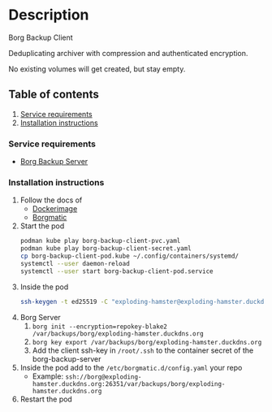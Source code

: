 # Description

Borg Backup Client

Deduplicating archiver with compression and authenticated encryption.

No existing volumes will get created, but stay empty.

## Table of contents

1. [Service requirements](#service-requirements)
2. [Installation instructions](#installation-instructions)

### Service requirements

- [Borg Backup Server](../server/README.md)

### Installation instructions

1. Follow the docs of
    - [Dockerimage](https://github.com/borgmatic-collective/docker-borgmatic)
    - [Borgmatic](https://torsion.org/borgmatic/)
2. Start the pod
   ```bash
   podman kube play borg-backup-client-pvc.yaml
   podman kube play borg-backup-client-secret.yaml
   cp borg-backup-client-pod.kube ~/.config/containers/systemd/
   systemctl --user daemon-reload
   systemctl --user start borg-backup-client-pod.service
   ```
3. Inside the pod
   ```bash
   ssh-keygen -t ed25519 -C "exploding-hamster@exploding-hamster.duckdns.org"
   ```
4. Borg Server
    1. `borg init --encryption=repokey-blake2 /var/backups/borg/exploding-hamster.duckdns.org`
    2. `borg key export /var/backups/borg/exploding-hamster.duckdns.org`
    3. Add the client ssh-key in `/root/.ssh` to the container secret of the borg-backup-server
5. Inside the pod add to the `/etc/borgmatic.d/config.yaml` your repo
    - Example: `ssh://borg@exploding-hamster.duckdns.org:26351/var/backups/borg/exploding-hamster.duckdns.org`
6. Restart the pod

